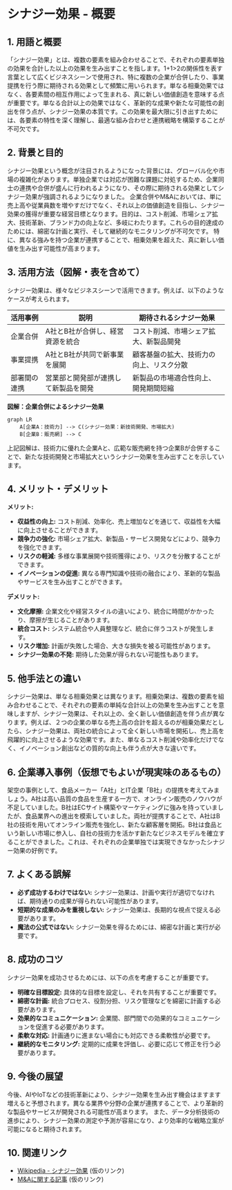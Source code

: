 # シナジー効果 - 概要

## 1. 用語と概要

「シナジー効果」とは、複数の要素を組み合わせることで、それぞれの要素単独の効果を合計した以上の効果を生み出すことを指します。1+1>2の関係性を表す言葉として広くビジネスシーンで使用され、特に複数の企業が合併したり、事業提携を行う際に期待される効果として頻繁に用いられます。単なる相乗効果ではなく、各要素間の相互作用によって生まれる、真に新しい価値創造を意味する点が重要です。単なる合計以上の効果ではなく、革新的な成果や新たな可能性の創出を伴う点が、シナジー効果の本質です。この効果を最大限に引き出すためには、各要素の特性を深く理解し、最適な組み合わせと連携戦略を構築することが不可欠です。


## 2. 背景と目的

シナジー効果という概念が注目されるようになった背景には、グローバル化や市場の複雑化があります。単独企業では対応が困難な課題に対処するため、企業同士の連携や合併が盛んに行われるようになり、その際に期待される効果としてシナジー効果が強調されるようになりました。  企業合併やM&Aにおいては、単に売上高や従業員数を増やすだけでなく、それ以上の価値創造を目指し、シナジー効果の獲得が重要な経営目標となります。目的は、コスト削減、市場シェア拡大、技術革新、ブランド力の向上など、多岐にわたります。これらの目的達成のためには、綿密な計画と実行、そして継続的なモニタリングが不可欠です。  特に、異なる強みを持つ企業が連携することで、相乗効果を超えた、真に新しい価値を生み出す可能性が高まります。


## 3. 活用方法（図解・表を含めて）

シナジー効果は、様々なビジネスシーンで活用できます。例えば、以下のようなケースが考えられます。

| 活用事例 | 説明 | 期待されるシナジー効果 |
|---|---|---|
| 企業合併 | A社とB社が合併し、経営資源を統合 | コスト削減、市場シェア拡大、新製品開発 |
| 事業提携 | A社とB社が共同で新事業を展開 | 顧客基盤の拡大、技術力の向上、リスク分散 |
| 部署間の連携 | 営業部と開発部が連携して新製品を開発 | 新製品の市場適合性向上、開発期間短縮 |


**図解：企業合併によるシナジー効果**

```mermaid
graph LR
    A[企業A：技術力] --> C(シナジー効果：新技術開発、市場拡大)
    B[企業B：販売網] --> C
```

上記図解は、技術力に優れた企業Aと、広範な販売網を持つ企業Bが合併することで、新たな技術開発と市場拡大というシナジー効果を生み出すことを示しています。


## 4. メリット・デメリット

**メリット:**

* **収益性の向上:** コスト削減、効率化、売上増加などを通じて、収益性を大幅に向上させることができます。
* **競争力の強化:** 市場シェア拡大、新製品・サービス開発などにより、競争力を強化できます。
* **リスクの軽減:** 多様な事業展開や技術獲得により、リスクを分散することができます。
* **イノベーションの促進:** 異なる専門知識や技術の融合により、革新的な製品やサービスを生み出すことができます。

**デメリット:**

* **文化摩擦:** 企業文化や経営スタイルの違いにより、統合に時間がかかったり、摩擦が生じることがあります。
* **統合コスト:** システム統合や人員整理など、統合に伴うコストが発生します。
* **リスク増加:** 計画が失敗した場合、大きな損失を被る可能性があります。
* **シナジー効果の不発:** 期待した効果が得られない可能性もあります。


## 5. 他手法との違い

シナジー効果は、単なる相乗効果とは異なります。相乗効果は、複数の要素を組み合わせることで、それぞれの要素の単純な合計以上の効果を生み出すことを意味しますが、シナジー効果は、それ以上の、全く新しい価値創造を伴う点が異なります。例えば、２つの企業の単なる売上高の合計を超えるのが相乗効果だとしたら、シナジー効果は、両社の統合によって全く新しい市場を開拓し、売上高を飛躍的に向上させるような効果です。また、単なるコスト削減や効率化だけでなく、イノベーション創出などの質的な向上も伴う点が大きな違いです。


## 6. 企業導入事例（仮想でもよいが現実味のあるもの）

架空の事例として、食品メーカー「A社」とIT企業「B社」の提携を考えてみましょう。A社は高い品質の食品を生産する一方で、オンライン販売のノウハウが不足していました。B社はECサイト構築やマーケティングに強みを持っていましたが、食品業界への進出を模索していました。両社が提携することで、A社はB社の技術を用いてオンライン販売を強化し、新たな顧客層を開拓。B社は食品という新しい市場に参入し、自社の技術力を活かす新たなビジネスモデルを確立することができました。これは、それぞれの企業単独では実現できなかったシナジー効果の好例です。


## 7. よくある誤解

* **必ず成功するわけではない:** シナジー効果は、計画や実行が適切でなければ、期待通りの成果が得られない可能性があります。
* **短期的な成果のみを重視しない:** シナジー効果は、長期的な視点で捉える必要があります。
* **魔法の公式ではない:** シナジー効果を得るためには、綿密な計画と実行が必要です。


## 8. 成功のコツ

シナジー効果を成功させるためには、以下の点を考慮することが重要です。

* **明確な目標設定:** 具体的な目標を設定し、それを共有することが重要です。
* **綿密な計画:** 統合プロセス、役割分担、リスク管理などを綿密に計画する必要があります。
* **効果的なコミュニケーション:** 企業間、部門間での効果的なコミュニケーションを促進する必要があります。
* **柔軟な対応:** 計画通りに進まない場合にも対応できる柔軟性が必要です。
* **継続的なモニタリング:** 定期的に成果を評価し、必要に応じて修正を行う必要があります。


## 9. 今後の展望

今後、AIやIoTなどの技術革新により、シナジー効果を生み出す機会はますます増えると予想されます。異なる業界や分野の企業が連携することで、より革新的な製品やサービスが開発される可能性が高まります。  また、データ分析技術の進歩により、シナジー効果の測定や予測が容易になり、より効率的な戦略立案が可能になると期待されます。


## 10. 関連リンク

* [Wikipedia - シナジー効果](https://ja.wikipedia.org/wiki/%E3%82%B7%E3%83%8A%E3%82%B8%E3%83%BC%E5%8A%B9%E6%9E%9C) (仮のリンク)
* [M&Aに関する記事](https://www.example.com/ma) (仮のリンク)


